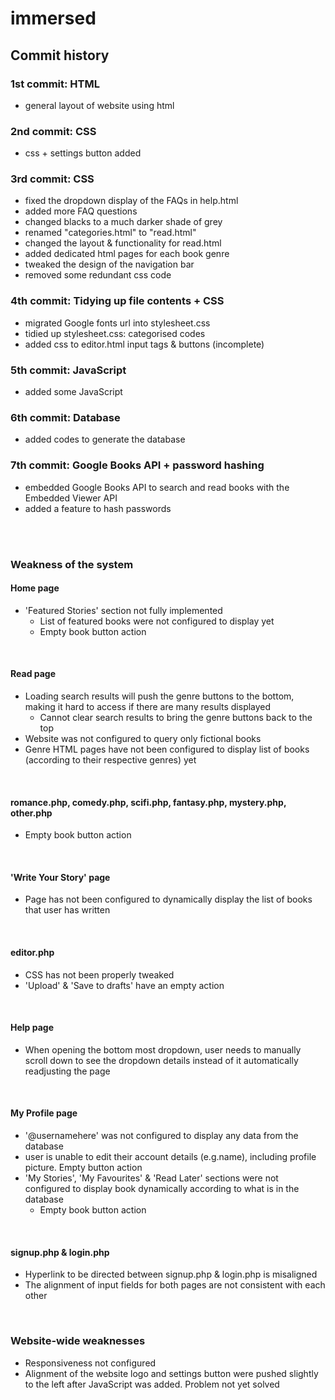 # immersed


<h2>Commit history</h2>
<h3>1st commit: HTML</h3>
<ul>
  <li>general layout of website using html</li>
</ul>

<h3>2nd commit: CSS</h3>
<ul>
  <li>css + settings button added</li>
</ul>

<h3>3rd commit: CSS</h3>
<ul>
  <li>fixed the dropdown display of the FAQs in help.html</li>
  <li>added more FAQ questions</li>
  <li>changed blacks to a much darker shade of grey</li>
  <li>renamed "categories.html" to "read.html"</li>
  <li>changed the layout & functionality for read.html</li>
  <li>added dedicated html pages for each book genre</li>
  <li>tweaked the design of the navigation bar</li>
  <li>removed some redundant css code</li>
</ul>

<h3>4th commit: Tidying up file contents + CSS</h3>
<ul>
  <li>migrated Google fonts url into stylesheet.css</li>
  <li>tidied up stylesheet.css: categorised codes</li>
  <li>added css to editor.html input tags & buttons (incomplete)</li>
</ul>

<h3>5th commit: JavaScript</h3>
<ul>
  <li>added some JavaScript</li>
</ul>


<h3>6th commit: Database</h3>
<ul>
  <li>added codes to generate the database</li>
</ul>


<h3>7th commit: Google Books API + password hashing</h3>
<ul>
  <li>embedded Google Books API to search and read books with the Embedded Viewer API</li>
  <li>added a feature to hash passwords</li>
</ul>

<br/><br/>

<h3>Weakness of the system</h3>
<h4>Home page</h4>
<ul>
  <li>'Featured Stories' section not fully implemented
    <ul>
      <li>List of featured books were not configured to display yet</li>
      <li>Empty book button action</li>
    </ul>
  </li>
</ul><br/>

<h4>Read page</h4>
<ul>
  <li>Loading search results will push the genre buttons to the bottom, making it hard to access if there are many results displayed
    <ul>
      <li>Cannot clear search results to bring the genre buttons back to the top</li>
    </ul>
  </li>
  <li>Website was not configured to query only fictional books</li>
  <li>Genre HTML pages have not been configured to display list of books (according to their respective genres) yet</li>
</ul><br/>

<h4>romance.php, comedy.php, scifi.php, fantasy.php, mystery.php, other.php</h4>
<ul>
  <li>Empty book button action</li>
</ul><br/>

<h4>'Write Your Story' page</h4>
<ul>
  <li>Page has not been configured to dynamically display the list of books that user has written</li>
</ul><br/>

<h4>editor.php</h4>
<ul>
  <li>CSS has not been properly tweaked</li>
  <li>'Upload' & 'Save to drafts' have an empty action</li>
</ul><br/>

<h4>Help page</h4>
<ul>
  <li>When opening the bottom most dropdown, user needs to manually scroll down to see the dropdown details instead of it automatically readjusting the page</li>
</ul><br/>

<h4>My Profile page</h4>
<ul>
  <li>'@usernamehere' was not configured to display any data from the database</li>
  <li>user is unable to edit their account details (e.g.name), including profile picture. Empty button action</li>
  <li>'My Stories', 'My Favourites' & 'Read Later' sections were not configured to display book dynamically according to what is in the database
    <ul>
      <li>Empty book button action</li>
    </ul>
  </li>
</ul><br/>

<h4>signup.php & login.php</h4>
<ul>
  <li>Hyperlink to be directed between signup.php & login.php is misaligned</li>
  <li>The alignment of input fields for both pages are not consistent with each other</li>
</ul><br/>


<h3>Website-wide weaknesses</h3>
<ul>
  <li>Responsiveness not configured</li>
  <li>Alignment of the website logo and settings button were pushed slightly to the left after JavaScript was added. Problem not yet solved</li>
</ul>

